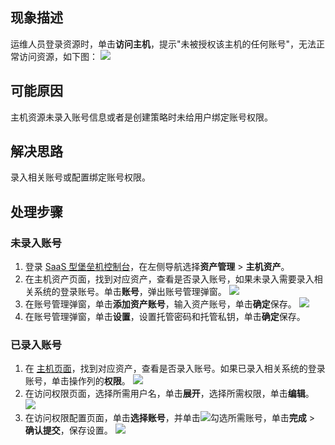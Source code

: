 ## 现象描述
运维人员登录资源时，单击**访问主机**，提示"未被授权该主机的任何账号"，无法正常访问资源，如下图：
![](https://main.qcloudimg.com/raw/d3c9c93717983ef211a7127873f8f7ba.png)

## 可能原因
主机资源未录入账号信息或者是创建策略时未给用户绑定账号权限。


## 解决思路
录入相关账号或配置绑定账号权限。

## 处理步骤
### 未录入账号
1. 登录 [ SaaS 型堡垒机控制台](https://console.cloud.tencent.com/bh)，在左侧导航选择**资产管理** > **主机资产**。
2. 在主机资产页面，找到对应资产，查看是否录入账号，如果未录入需要录入相关系统的登录账号。单击**账号**，弹出账号管理弹窗。
![](https://qcloudimg.tencent-cloud.cn/raw/204a26ba98f09d105803a29728ec2dd3.png)
3. 在账号管理弹窗，单击**添加资产账号**，输入资产账号，单击**确定**保存。
![](https://qcloudimg.tencent-cloud.cn/raw/38c6718ccb6a94f576f555de1ea00440.png)
4. 在账号管理弹窗，单击**设置**，设置托管密码和托管私钥，单击**确定**保存。 

### 已录入账号
1. 在 [主机页面](https://console.cloud.tencent.com/bh/host)，找到对应资产，查看是否录入账号。如果已录入相关系统的登录账号，单击操作列的**权限**。
![](https://qcloudimg.tencent-cloud.cn/raw/0a3cfd2f4a0304eddb599aed1ff41401.png)
2. 在访问权限页面，选择所需用户名，单击**展开**，选择所需权限，单击**编辑**。
![](https://qcloudimg.tencent-cloud.cn/raw/73e2ad1b1778807371970eb1a26dd393.png)
2. 在访问权限配置页面，单击**选择账号**，并单击![](https://main.qcloudimg.com/raw/b62e8d7af6e24196aadd5546630f6a60.png)勾选所需账号，单击**完成** > **确认提交**，保存设置。
![](https://qcloudimg.tencent-cloud.cn/raw/12e386b01db0d6a06ccd7b3f8d1faa24.png)
